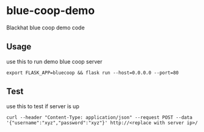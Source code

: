 # blue-coop-demo
Blackhat blue coop demo code

## Usage

use this to run demo blue coop server

```
export FLASK_APP=bluecoop && flask run --host=0.0.0.0 --port=80
```

## Test

use this to test if server is up

```
curl --header "Content-Type: application/json" --request POST --data '{"username":"xyz","password":"xyz"}' http://<replace with server ip>/
```